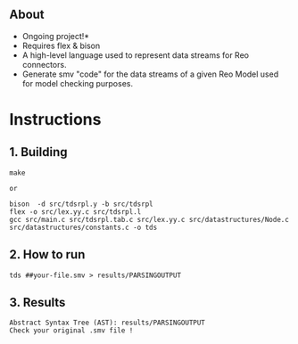## About

 - Ongoing project!*
 - Requires flex & bison
 - A high-level language used to represent data streams for Reo connectors. 
 - Generate smv "code" for the data streams of a given Reo Model used for model checking purposes.

Instructions
========

## 1. Building
    make
    
    or

    bison  -d src/tdsrpl.y -b src/tdsrpl
    flex -o src/lex.yy.c src/tdsrpl.l
    gcc src/main.c src/tdsrpl.tab.c src/lex.yy.c src/datastructures/Node.c src/datastructures/constants.c -o tds
	  
## 2. How to run
    tds ##your-file.smv > results/PARSINGOUTPUT
    
## 3. Results
    Abstract Syntax Tree (AST): results/PARSINGOUTPUT
    Check your original .smv file !
    
